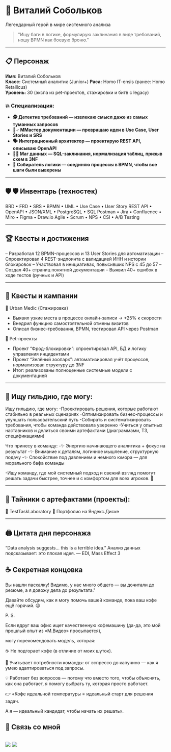 # 🧙 Виталий Собольков
Легендарный герой в мире системного анализа  

> "Ищу баги в логике, формулирую заклинания в виде требований, ношу BPMN как боевую броню."

---

## 📋 Персонаж  
**Имя:** Виталий Собольков  
**Класс:** Системный аналитик (Junior+)
**Раса:** Homo IT-ensis (ранее: Homo Retailicus)  
**Уровень:** 30 (экспа из pet-проектов, стажировки и битв с legacy)

### 💥 Специализация:  
- **🕵️ Детектив требований — извлекаю смысл даже из самых туманных запросов**  
- **🧠♂️ ММастер документации — превращаю идеи в Use Case, User Stories и SRS**
- **🗣️ Интеграционный архитектор — проектирую REST API, описываю OpenAPI**  
- **🧙‍♂️ Маг данных — SQL-заклинания, нормализация таблиц, призыв схем в 3NF**
- **🧩 Собиратель логики — соединяю процессы в BPMN, чтобы все шаги были выверены**

---

## 🛡️ 🛡️ Инвентарь (техностек)
BRD • FRD • SRS • BPMN • UML • Use Case • User Story
REST API • OpenAPI • JSON/XML • PostgreSQL • SQL
Postman • Jira • Confluence • Miro • Figma • Draw.io
Agile • Scrum • NPS • CSI • A/B Testing

---

## 🏆 Квесты и достижения   
– Разработал 12 BPMN-процессов и 13 User Stories для автоматизации
– Спроектировал 4 REST-эндпоинта с валидацией ИНН и истории блокировок
– Участвовал в инициативах, повысивших NPS с 45 до 57
– Создал 40+ страниц понятной документации
– Выявил 40+ ошибок в ходе тестов (ручных и API)

---

## 🎒 Квесты и кампании
🏥 Urban Medic (Стажировка)
- Выявил узкие места в процессе онлайн-записи → +25% к скорости
- Внедрил функцию самостоятельной отмены визитов
- Описал бизнес-требования, BPMN, тестировал API через Postman

🐾 Pet-проекты
- Проект “Фрод-блокировки”: спроектировал API, БД и логику управления инцидентами
- Проект “Зелёный зоопарк”: автоматизировал учёт процессов, нормализовал структуру до 3NF
- Итог: реализованы полноценные системные модели с документацией
   

---

## 🎯 Ищу гильдию, где могу:
 Ищу гильдию, где могу:
-Проектировать решения, которые работают стабильно в реальных сценариях
-Оптимизировать бизнес-процессы и улучшать пользовательский путь
-Собирать и систематизировать требования, чтобы команда действовала уверенно
-Учиться у опытных наставников и делиться своими артефактами (диаграммами, ТЗ, спецификациями)

Что принесу в команду:
-✨ Энергию начинающего аналитика + фокус на результат
-✨ Внимание к деталям, логичное мышление, структурную подачу
-✨ Спокойствие под давлением и немного юмора — для морального бафа команды

-Ищу команду, где мой системный подход и свежий взгляд помогут решать задачи быстрее, точнее и с комфортом для всех игроков. 💫

---
## 📁 Тайники с артефактами (проекты):
📁 TestTaskLaboratory
📁 Портфолио на Яндекс.Диске

---
## 🖨️ Цитата дня персонажа 
“Data analysis suggests... this is a terrible idea.”
Анализ данных подсказывает: это плохая идея.
— EDI, Mass Effect 3

## ☕ Секретная концовка 
Вы нашли пасхалку! Видимо, у нас много общего — вы дочитали до резюме, а я довожу дела до результата."

Давайте обсудим, как я могу помочь вашей команде, пока ваш кофе ещё горячий. 😉

P. S.

Если вдруг ваш офис ищет качественную кофемашину (да-да, это мой прошлый опыт из «М.Видео» просыпается),

могу порекомендовать модель, которая:

☕ Не подгорает кофе (в отличие от моих шуток).

🧐 Учитывает потребности команды: от эспрессо до капучино — как я умею адаптироваться под запросы.

💡 Работает без вопросов — потому что вместо того, чтобы объяснять, как она работает, я помогу выбрать ту, которая просто работает.

👉 «Кофе идеальной температуры = идеальный старт для решения задач. 

А я — идеальный кандидат, чтобы начать их решать».


## 📩 Связь со мной
[![](https://img.shields.io/badge/Telegram-@ya_vitalyan-blue)](https://t.me/sa_vitaly)
[![](https://img.shields.io/badge/Email-vitaly.sobolkov@yandex.ru-green)](mailto:vitaly.sobolkov@yandex.ru)  
---
